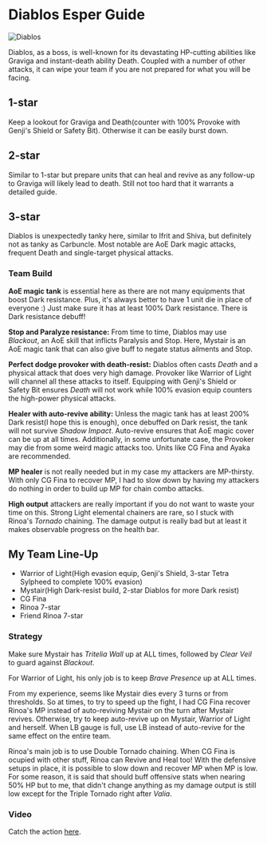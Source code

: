 # Diablos Esper Guide
![Diablos](https://vignette.wikia.nocookie.net/finalfantasy/images/5/56/FFBE_Diabolos_Artwork_3.png/revision/latest/zoom-crop/width/320/height/320?cb=20171107125026)

Diablos, as a boss, is well-known for its devastating HP-cutting abilities like Graviga and instant-death ability Death. Coupled with a number of other attacks, it can wipe your team if you are not prepared for what you will be facing.

## 1-star
Keep a lookout for Graviga and Death(counter with 100% Provoke with Genji's Shield or Safety Bit). Otherwise it can be easily burst down.

## 2-star
Similar to 1-star but prepare units that can heal and revive as any follow-up to Graviga will likely lead to death. Still not too hard that it warrants a detailed guide.

## 3-star
Diablos is unexpectedly tanky here, similar to Ifrit and Shiva, but definitely not as tanky as Carbuncle. Most notable are AoE Dark magic attacks, frequent Death and single-target physical attacks.

### Team Build
**AoE magic tank** is essential here as there are not many equipments that boost Dark resistance. Plus, it's always better to have 1 unit die in place of everyone :) Just make sure it has at least 100% Dark resistance. There is Dark resistance debuff!  

**Stop and Paralyze resistance:** From time to time, Diablos may use *Blackout*, an AoE skill that inflicts Paralysis and Stop. Here, Mystair is an AoE magic tank that can also give buff to negate status ailments and Stop.  

**Perfect dodge provoker with death-resist:** Diablos often casts *Death* and a physical attack that does very high damage. Provoker like Warrior of Light will channel all these attacks to itself. Equipping with Genji's Shield or Safety Bit ensures *Death* will not work while 100% evasion equip counters the high-power physical attacks.  

**Healer with auto-revive ability:** Unless the magic tank has at least 200% Dark resist(I hope this is enough), once debuffed on Dark resist, the tank will not survive *Shadow Impact*. Auto-revive ensures that AoE magic cover can be up at all times. Additionally, in some unfortunate case, the Provoker may die from some weird magic attacks too. Units like CG Fina and Ayaka are recommended.  

**MP healer** is not really needed but in my case my attackers are MP-thirsty. With only CG Fina to recover MP, I had to slow down by having my attackers do nothing in order to build up MP for chain combo attacks.  

**High output** attackers are really important if you do not want to waste your time on this. Strong Light elemental chainers are rare, so I stuck with Rinoa's *Tornado* chaining. The damage output is really bad but at least it makes observable progress on the health bar.

## My Team Line-Up
* Warrior of Light(High evasion equip, Genji's Shield, 3-star Tetra Sylpheed to complete 100% evasion)
* Mystair(High Dark-resist build, 2-star Diablos for more Dark resist)
* CG Fina
* Rinoa 7-star
* Friend Rinoa 7-star

### Strategy
Make sure Mystair has *Tritelia Wall* up at ALL times, followed by *Clear Veil* to guard against *Blackout*.  

For Warrior of Light, his only job is to keep *Brave Presence* up at ALL times.  

From my experience, seems like Mystair dies every 3 turns or from thresholds. So at times, to try to speed up the fight, I had CG Fina recover Rinoa's MP instead of auto-reviving Mystair on the turn after Mystair revives. Otherwise, try to keep auto-revive up on Mystair, Warrior of Light and herself. When LB gauge is full, use LB instead of auto-revive for the same effect on the entire team.  

Rinoa's main job is to use Double Tornado chaining. When CG Fina is ocupied with other stuff, Rinoa can Revive and Heal too! With the defensive setups in place, it is possible to slow down and recover MP when MP is low. For some reason, it is said that should buff offensive stats when nearing 50% HP but to me, that didn't change anything as my damage output is still low except for the Triple Tornado right after *Valia*.

### Video
Catch the action [here](https://www.youtube.com/watch?v=AO-hOHfGdxE&feature=youtu.be).